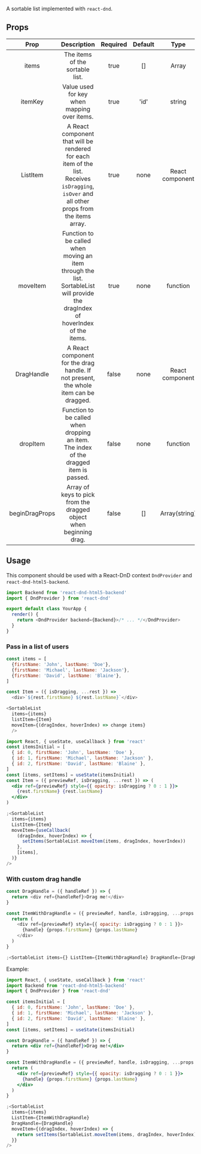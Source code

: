 A sortable list implemented with `react-dnd`.

## Props

|      Prop      |                                                                 Description                                                                  | Required | Default |      Type       |
| :------------: | :------------------------------------------------------------------------------------------------------------------------------------------: | :------: | :-----: | :-------------: |
|     items      |                                                       The items of the sortable list.                                                        |   true   |   []    |      Array      |
|    itemKey     |                                                 Value used for key when mapping over items.                                                  |   true   |  'id'   |     string      |
|    ListItem    | A React component that will be rendered for each item of the list. Receives `isDragging`, `isOver` and all other props from the items array. |   true   |  none   | React component |
|    moveItem    |       Function to be called when moving an item through the list. SortableList will provide the dragIndex of hoverIndex of the items.        |   true   |  none   |    function     |
|   DragHandle   |                            A React component for the drag handle. If not present, the whole item can be dragged.                             |  false   |  none   | React component |
|    dropItem    |                            Function to be called when dropping an item. The index of the dragged item is passed.                             |  false   |  none   |    function     |
| beginDragProps |                                      Array of keys to pick from the dragged object when beginning drag.                                      |  false   |   []    |  Array(string)  |

## Usage

This component should be used with a React-DnD context `DndProvider` and `react-dnd-html5-backend`.

```js static
import Backend from 'react-dnd-html5-backend'
import { DndProvider } from 'react-dnd'

export default class YourApp {
  render() {
    return <DndProvider backend={Backend}>/* ... */</DndProvider>
  }
}
```

### Pass in a list of users

```js static
const items = [
  {firstName: 'John', lastName: 'Doe'},
  {firstName: 'Michael', lastName: 'Jackson'},
  {firstName: 'David', lastName: 'Blaine'},
]

const Item = ({ isDragging, ...rest }) =>
  <div>`${rest.firstName} ${rest.lastName}`</div>

<SortableList
  items={items}
  listItem={Item}
  moveItem={(dragIndex, hoverIndex) => change items}
  />
```

```jsx
import React, { useState, useCallback } from 'react'
const itemsInitial = [
  { id: 0, firstName: 'John', lastName: 'Doe' },
  { id: 1, firstName: 'Michael', lastName: 'Jackson' },
  { id: 2, firstName: 'David', lastName: 'Blaine' },
]
const [items, setItems] = useState(itemsInitial)
const Item = ({ previewRef, isDragging, ...rest }) => (
  <div ref={previewRef} style={{ opacity: isDragging ? 0 : 1 }}>
    {rest.firstName} {rest.lastName}
  </div>
)

;<SortableList
  items={items}
  ListItem={Item}
  moveItem={useCallback(
    (dragIndex, hoverIndex) => {
      setItems(SortableList.moveItem(items, dragIndex, hoverIndex))
    },
    [items],
  )}
/>
```

### With custom drag handle

```js static
const DragHandle = ({ handleRef }) => {
  return <div ref={handleRef}>Drag me!</div>
}

const ItemWithDragHandle = ({ previewRef, handle, isDragging, ...props }) => {
  return (
    <div ref={previewRef} style={{ opacity: isDragging ? 0 : 1 }}>
      {handle} {props.firstName} {props.lastName}
    </div>
  )
}

;<SortableList items={} ListItem={ItemWithDragHandle} DragHandle={DragHandle} />
```

Example:

```jsx
import React, { useState, useCallback } from 'react'
import Backend from 'react-dnd-html5-backend'
import { DndProvider } from 'react-dnd'

const itemsInitial = [
  { id: 0, firstName: 'John', lastName: 'Doe' },
  { id: 1, firstName: 'Michael', lastName: 'Jackson' },
  { id: 2, firstName: 'David', lastName: 'Blaine' },
]
const [items, setItems] = useState(itemsInitial)

const DragHandle = ({ handleRef }) => {
  return <div ref={handleRef}>Drag me!</div>
}

const ItemWithDragHandle = ({ previewRef, handle, isDragging, ...props }) => {
  return (
    <div ref={previewRef} style={{ opacity: isDragging ? 0 : 1 }}>
      {handle} {props.firstName} {props.lastName}
    </div>
  )
}

;<SortableList
  items={items}
  ListItem={ItemWithDragHandle}
  DragHandle={DragHandle}
  moveItem={(dragIndex, hoverIndex) => {
    return setItems(SortableList.moveItem(items, dragIndex, hoverIndex))
  }}
/>
```
